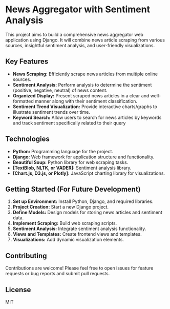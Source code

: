 # News Aggregator with Sentiment Analysis

This project aims to build a comprehensive news aggregator web application using Django.  It will combine news article scraping from various sources, insightful sentiment analysis, and user-friendly visualizations.

## Key Features

* **News Scraping:** Efficiently scrape news articles from multiple online sources.
* **Sentiment Analysis:** Perform analysis to determine the sentiment (positive, negative, neutral) of news content.
* **Organized Display:** Present scraped news articles in a clear and well-formatted manner along with their sentiment classification.
* **Sentiment Trend Visualization:** Provide interactive charts/graphs to illustrate sentiment trends over time.
* **Keyword Search:** Allow users to search for news articles by keywords and track sentiment specifically related to their query

## Technologies

* **Python:** Programming language for the project.
* **Django:**  Web framework for application structure and functionality.
* **Beautiful Soup:** Python library for web scraping tasks.
* **[TextBlob, NLTK, or VADER]:**  Sentiment analysis library.
* **[Chart.js, D3.js, or Plotly]:** JavaScript charting library for visualizations.

## Getting Started (For Future Development)

1. **Set up Environment:** Install Python, Django, and required libraries.
2. **Project Creation:** Start a new Django project.
3. **Define Models:** Design models for storing news articles and sentiment data.
4. **Implement Scraping:** Build web scraping scripts.
5. **Sentiment Analysis:** Integrate sentiment analysis functionality.
6. **Views and Templates:**  Create frontend views and templates.
7. **Visualizations:**  Add dynamic visualization elements.

## Contributing 

Contributions are welcome! Please feel free to open issues for feature requests or bug reports and submit pull requests.

## License

MIT

